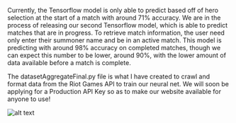 Currently, the Tensorflow model is only able to predict based off of hero selection at the start of a match with around 71% accuracy. We are in the process of releasing our second Tensorflow model, which is able to predict matches that are in progress. To retrieve match information, the user need only enter their summoner name and be in an active match. This model is predicting with around 98% accuracy on completed matches, though we can expect this number to be lower, around 90%, with the lower amount of data available before a match is complete.

The datasetAggregateFinal.py file is what I have created to crawl and format data from the Riot Games API to train our neural net. We will soon be applying for a Production API Key so as to make our website available for anyone to use!

![alt text](https://i.imgur.com/UStyyyf.jpg)
